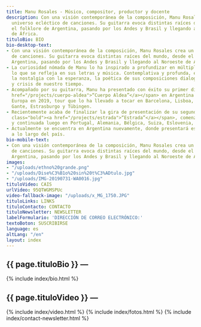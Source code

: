 ```yaml
---
title: Manu Rosales - Músico, compositor, productor y docente
description: Con una visión contemporánea de la composición, Manu Rosales crea un
  universo ecléctico de canciones. Su guitarra evoca distintas raíces del mundo, desde
  el folklore de Argentina, pasando por los Andes y Brasil y llegando al Noroeste
  de África.
tituloBio: BIO
bio-desktop-text:
- Con una visión contemporánea de la composición, Manu Rosales crea un universo ecléctico
  de canciones. Su guitarra evoca distintas raíces del mundo, desde el folklore de
  Argentina, pasando por los Andes y Brasil y llegando al Noroeste de África.
- La curiosidad nómada de Manu lo ha inspirado a profundizar en múltiples culturas,
  lo que se refleja en sus letras y música. Contemplativa y profunda, entrelazando
  la nostalgia con la esperanza, la poética de sus composiciones dialoga con las complejidades
  y crisis de nuestro tiempo.
- Acompañado por su guitarra, Manu ha presentado con éxito su primer disco <span class="bold"><a
  href="/projects/cuerpo-aldea">“Cuerpo Aldea”</a></span> en Argentina y luego en
  Europa en 2019, tour que lo ha llevado a tocar en Barcelona, ​​Lisboa, Oporto, Bruselas,
  Gante, Estrasburgo y Tübingen.
- Recientemente acaba de finalizar la gira de presentación de su segundo disco <span
  class="bold"><a href="/projects/estrada">“Estrada”</a></span>, comenzada en Argentina
  y continuada luego en Portugal, Alemania, Bélgica, Suiza, Eslovenia, Italia y Francia.
- Actualmente se encuentra en Argentina nuevamente, donde presentará este nuevo repertorio
  a lo largo del país.
bio-mobile-text:
- Con una visión contemporánea de la composición, Manu Rosales crea un universo ecléctico
  de canciones. Su guitarra evoca distintas raíces del mundo, desde el folklore de
  Argentina, pasando por los Andes y Brasil y llegando al Noroeste de África.
images:
- "/uploads/ethno%20grande.png"
- "/uploads/Dise%C3%B1o%20sin%20t%C3%ADtulo.jpg"
- "/uploads/IMG-20190731-WA0016.jpg"
tituloVideo: CAIS
urlVideo: 95QTWGMSPUc
video-fallback-image: "/uploads/x_MG_1750.JPG"
tituloLinks: LINKS
tituloContacto: CONTACTO
tituloNewsletter: NEWSLETTER
labelFormulario: 'DIRECCIÓN DE CORREO ELECTRÓNICO:'
textoBoton: SUSCRIBIRSE
language: es
altLang: "/en"
layout: index
---
```


<section id="bio">
    <h2>
        {{ page.tituloBio }} —
    </h2>
    {% include index/bio.html %}
    <h2>
        {{ page.tituloVideo }} —
    </h2>
    {% include index/video.html %}
    {% include index/fotos.html %}
    <!---
    <h2>
        {{ page.tituloLinks }} —
    </h2>
    {% include index/links.html %}
    --->
    {% include index/contact-newsletter.html %}
</section>
